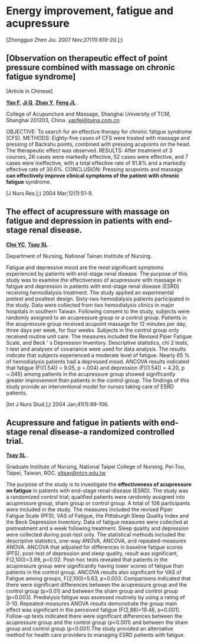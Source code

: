 # **Energy improvement, fatigue and acupressure**

[Zhongguo Zhen Jiu. 2007 Nov;27(11):819-20.];)

## **[Observation on therapeutic effect of point pressure combined with** **massage on chronic fatigue syndrome]**


[Article in Chinese]

**[Yao F](http://www.ncbi.nlm.nih.gov/sites/entrez?Db=pubmed&Cmd=Search&Term=%22Yao%20F%22%5BAuthor%5D&itool=EntrezSystem2.PEntrez.Pubmed.Pubmed_ResultsPanel.Pubmed_RVAbstract)**, **[Ji Q](http://www.ncbi.nlm.nih.gov/sites/entrez?Db=pubmed&Cmd=Search&Term=%22Ji%20Q%22%5BAuthor%5D&itool=EntrezSystem2.PEntrez.Pubmed.Pubmed_ResultsPanel.Pubmed_RVAbstract)**, **[Zhao Y](http://www.ncbi.nlm.nih.gov/sites/entrez?Db=pubmed&Cmd=Search&Term=%22Zhao%20Y%22%5BAuthor%5D&itool=EntrezSystem2.PEntrez.Pubmed.Pubmed_ResultsPanel.Pubmed_RVAbstract)**, **[Feng JL](http://www.ncbi.nlm.nih.gov/sites/entrez?Db=pubmed&Cmd=Search&Term=%22Feng%20JL%22%5BAuthor%5D&itool=EntrezSystem2.PEntrez.Pubmed.Pubmed_ResultsPanel.Pubmed_RVAbstract)** .

College of Acupuncture and Massage, Shanghai University of TCM, Shanghai 201203,
China. yaofei@tuina.com.cn

OBJECTIVE: To search for an effective therapy for chronic fatigue syndrome (CFS).
METHODS: Eighty-five cases of CFS were treated with massage and pressing of Backshu points, combined with pressing acupoints on the head. The therapeutic effect was
observed. RESULTS: After treatment of 3 courses, 26 cases were markedly effective,
52 cases were effective, and 7 cases were ineffective, with a total effective rate of 91.8%
and a markedly effective rate of 30.6%. CONCLUSION: Pressing acupoints and
massage **can effectively improve clinical symptoms of the patient with chronic**
**fatigue** syndrome.


[J Nurs Res.];) 2004 Mar;12(1):51-9.

## **The effect of acupressure with massage on fatigue and depression in patients** **with end-stage renal disease.**


**[Cho YC](http://www.ncbi.nlm.nih.gov/sites/entrez?Db=pubmed&Cmd=Search&Term=%22Cho%20YC%22%5BAuthor%5D&itool=EntrezSystem2.PEntrez.Pubmed.Pubmed_ResultsPanel.Pubmed_RVAbstract)**, **[Tsay SL](http://www.ncbi.nlm.nih.gov/sites/entrez?Db=pubmed&Cmd=Search&Term=%22Tsay%20SL%22%5BAuthor%5D&itool=EntrezSystem2.PEntrez.Pubmed.Pubmed_ResultsPanel.Pubmed_RVAbstract)** .

Department of Nursing, National Tainan Institute of Nursing.

Fatigue and depressive mood are the most significant symptoms experienced by patients with
end-stage renal disease. The purpose of this study was to examine the effectiveness of
acupressure with massage in fatigue and depression in patients with end-stage renal disease
(ESRD) receiving hemodialysis treatment. The study applied an experimental pretest and posttest
design. Sixty-two hemodialysis patients participated in the study. Data were collected from two
hemodialysis clinics in major hospitals in southern Taiwan. Following consent to the study,
subjects were randomly assigned to an acupressure group or a control group. Patients in the
acupressure group received acupoint massage for 12 minutes per day, three days per week, for
four weeks. Subjects in the control group only received routine unit care. The measures included
the Revised Piper Fatigue Scale, and Beck ' s Depression Inventory. Descriptive statistics, chi 2
tests, t-test and analyses of covariance were used for data analysis. The results indicate that
subjects experienced a moderate level of fatigue. Nearly 65 % of hemodialysis patients had a
depressed mood. ANCOVA results indicated that fatigue (F((1.54)) = 9.05, p =.004) and
depression (F((1.54)) = 4.20, p =.045) among patients in the acupressure group showed
significantly greater improvement than patients in the control group. The findings of this study
provide an interventional model for nurses taking care of ESRD patients.


[Int J Nurs Stud.];) 2004 Jan;41(1):99-106.

## **Acupressure and fatigue in patients with end-stage renal disease-a** **randomized controlled trial.**


**[Tsay SL](http://www.ncbi.nlm.nih.gov/sites/entrez?Db=pubmed&Cmd=Search&Term=%22Tsay%20SL%22%5BAuthor%5D&itool=EntrezSystem2.PEntrez.Pubmed.Pubmed_ResultsPanel.Pubmed_RVAbstract)** .

Graduate Institute of Nursing, National Taipei College of Nursing, Pei-Tou, Taipei,
Taiwan, ROC. sltsay@ntcn.edu.tw

The purpose of the study is to investigate the **effectiveness of acupressure on fatigue**
in patients with end-stage renal-disease (ESRD). The study was a randomized control
trial; qualified patients were randomly assigned into acupressure group, sham group or
control group. A total of 106 participants were included in the study. The measures
included the revised Piper Fatigue Scale (PFS), VAS of Fatigue, the Pittsburgh Sleep
Quality Index and the Beck Depression Inventory. Data of fatigue measures were
collected at pretreatment and a week following treatment. Sleep quality and depression
were collected during post-test only. The statistical methods included the descriptive
statistics, one-way ANOVA, ANCOVA, and repeated-measures ANOVA. ANCOVA
that adjusted for differences in baseline fatigue scores (PFS), post-test of depression and
sleep quality, result was significant, F(2,100)=3.99, p=0.02. Post-hoc tests revealed that
patients in the acupressure group were significantly having lower scores of fatigue than
patients in the control group. ANCOVA results also significant for VAS of Fatigue
among groups, F(2,100)=5.63, p=0.003. Comparisons indicated that there were
significant differences between the acupressure group and the control group (p=0.01)
and between the sham group and control group (p=0.003). Predialysis fatigue was
assessed routinely by using a rating of 0-10. Repeated-measures ANOVA results
demonstrate the group main effect was significant in the perceived fatigue
(F(2,88)=19.46, p<0.001). Follow-up tests indicated there were significant differences
between the acupressure group and the control group (p<0.001) and between the sham
group and control group (p<0.001).The study provided an alternative method for health
care providers to managing ESRD patients with fatigue.


